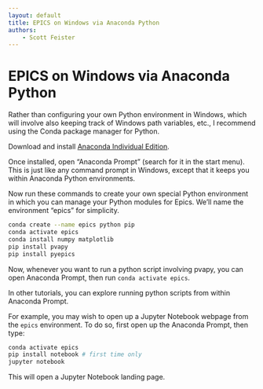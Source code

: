 ```yaml
---
layout: default
title: EPICS on Windows via Anaconda Python
authors:
    - Scott Feister
---
```


# EPICS on Windows via Anaconda Python

Rather than configuring your own Python environment in Windows, which will involve also keeping track of Windows path variables, etc., I recommend using the Conda package manager for Python.


Download and install [Anaconda Individual Edition](https://www.anaconda.com/products/individual).

Once installed, open “Anaconda Prompt” (search for it in the start menu). This is just like any command prompt in Windows, except that it keeps you within Anaconda Python environments.

Now run these commands to create your own special Python environment in which you can manage your Python modules for Epics. We’ll name the environment “epics” for simplicity.

```bash
conda create --name epics python pip
conda activate epics
conda install numpy matplotlib
pip install pvapy
pip install pyepics
```

Now, whenever you want to run a python script involving pvapy, you can open Anaconda Prompt, then run `conda activate epics`.
            
In other tutorials, you can explore running python scripts from within Anaconda Prompt.

For example, you may wish to open up a Jupyter Notebook webpage from the `epics` environment. To do so, first open up the Anaconda Prompt, then type:
```bash
conda activate epics
pip install notebook # first time only
jupyter notebook
```

This will open a Jupyter Notebook landing page.